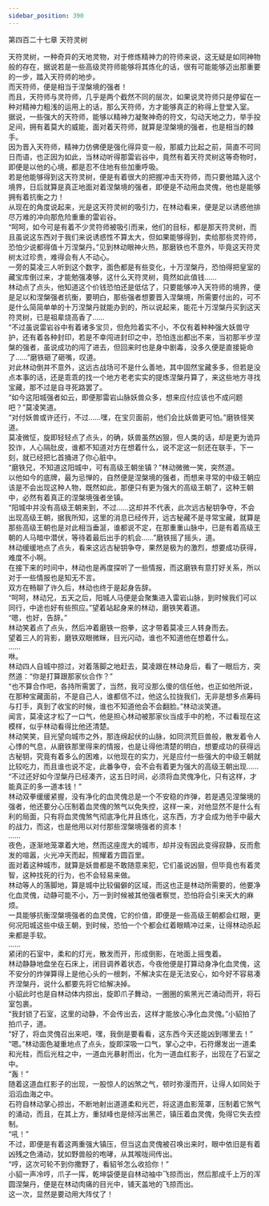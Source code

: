 ```yaml
---
sidebar_position: 390
---
```

 第四百二十七章 天符灵树


天符灵树，一种奇异的天地灵物，对于修炼精神力的符师来说，这无疑是如同神物般的存在，据说若是一些高级灵符师能够将其炼化的话，很有可能能够迈出那重要的一步，踏入天符师的地步。  
而天符师，便是相当于涅槃境的强者！  
而且，天符师与灵符师，几乎是两个截然不同的层次，如果说灵符师只是停留在一种对精神力粗浅的运用上的话，那么天符师，方才能够真正的称得上登堂入室。  
据说，一些强大的天符师，能够以精神力凝聚神奇的符文，勾动天地之力，举手投足间，拥有着莫大的威能，面对着天符师，就算是涅槃境的强者，也是相当的棘手。  
因为晋入天符师，精神力仿佛便是强化得异变一般，那威力比起之前，简直不可同日而语，也正因为如此，当林动听得那雷岩谷中，竟然有着天符灵树这等奇物时，即便是以他的心境，都是忍不住地有些加重呼吸。  
若是他能够得到这天符灵树，便是有着很大的把握冲击天符师，而只要他踏入这个境界，日后就算是真正地面对着涅槃境的强者，即便是不动用血灵傀，他也是能够拥有着抗衡之力！  
从现在的角度说起来，光是这天符灵树的吸引力，在林动看来，便是足以诱惑他排尽万难的冲向那危险重重的雷岩谷。  
“呵呵，如今可是有着不少灵符师被吸引而来，他们的目标，都是那天符灵树，而且虽说这东西对于我们来说诱惑性不算太大，但如果能够得到，卖给那些灵符师，恐怕少说都得值十万涅槃丹。”见到林动眼神火热，那磨铁也不意外，毕竟这天符灵树太过珍贵，难得会有人不动心。  
一旁的莫凌三人听到这个数字，面色都是有些变化，十万涅槃丹，恐怕得把皇室的藏宝库倒过来，才能勉强凑够，这什么天符灵树，竟然如此值钱……  
林动点了点头，他知道这个价钱恐怕还是低估了，只要能够冲入天符师的境界，便是足以和涅槃强者抗衡，要明白，那些强者想要晋入涅槃境，所需要付出的，可不是什么简简单单的十万涅槃丹就能办到的，所以说起来，能花十万涅槃丹买到这天符灵树，已是祖辈烧高香了……  
“不过虽说雷岩谷中有着诸多宝贝，但危险着实不小，不仅有着种种强大妖兽守护，还有着各种封印，若是不幸闯进封印之中，恐怕连出都出不来，当初那半步涅槃的强者，虽说成功的闯了进去，但回来时也是身中剧毒，没多久便是直接毙命了……”磨铁砸了砸嘴，叹道。  
对此林动倒并不意外，这远古战场可不是什么善地，其中固然宝藏多多，但若是没点本事的话，还是乖乖的找一个地方老老实实的提炼涅槃丹算了，来这些地方寻找宝藏，那不过是自寻死路罢了。  
“如今这阳城强者如云，即便那雷岩山脉妖兽众多，想来应付应该也不成问题吧？”莫凌笑道。  
“对付妖兽或许还行，不过……嘿，在宝贝面前，他们会比妖兽更可怕。”磨铁怪笑道。  
莫凌微怔，旋即轻轻点了点头，的确，妖兽虽然凶狠，但人类的话，却是更为诡异狡诈，人心隔肚皮，谁都不知道对方在想着什么，说不定这一刻还在联手，下一刻，就已经把匕首捅进了你心脏中。  
“磨铁兄，不知道这阳城中，可有高级王朝坐镇？”林动微微一笑，突然道。  
以他如今的底牌，最为忌惮的，自然便是涅槃境的强者，而想来寻常的中级王朝应该是不会出现这种人物，既然如此，那便只有更为强大的高级王朝了，这种王朝中，必然有着真正的涅槃境强者坐镇。  
“阳城中并没有高级王朝来到，不过……这却并不代表，此次远古秘钥争夺，不会出现高级王朝，据我所知，这里的消息已经传开，远古秘藏不是寻常宝藏，就算是那些高级王朝也是对此相当垂涎，谁都说不定，在那重重山脉中，已是有着高级王朝的人马暗中潜伏，等待着最后出手的机会……”磨铁摇了摇头，道。  
林动缓缓地点了点头，看来这远古秘钥争夺，果然是极为的激烈，想要成功获得，难度不小啊。  
在接下来的时间中，林动也是再度探听了一些情报，而这磨铁有意打好关系，所以对于一些情报也是知无不言。  
双方在畅聊了许久后，林动也终于是起身告辞。  
“呵呵，林动兄，五天之后，阳城人马便是会聚集进入雷岩山脉，到时候我们可以同行，中途也好有些照应。”望着站起身来的林动，磨铁笑着道。  
“嗯，也好，告辞。”  
林动笑着点了点头，然后冲着磨铁一抱拳，这才带着莫凌三人转身而去。  
望着三人的背影，磨铁双眼微眯，目光闪动，谁也不知道他在想着什么。  
……  
咻。  
林动四人自城中掠过，对着落脚之地赶去，莫凌跟在林动身后，看了一眼后方，突然道：“你是打算跟那家伙合作？”  
“也不算合作吧，各持所需罢了，当然，我可没那么傻的信任他，也正如他所说，在那种宝藏面前，不是自己人，谁都信不过，他这么拉拢我们，无非是想多点筹码与打手，真到了收宝的时候，谁也不知道他会不会翻脸。”林动淡笑道。  
闻言，莫凌这才松了一口气，他是担心林动被那家伙当成手中的枪，不过看现在这模样，似乎林动看得比他还清楚。  
林动笑笑，目光望向城市之外，那连绵起伏的山脉，如同洪荒巨兽般，散发着令人心悸的气息，从磨铁那里得来的情报，也是让得他清楚的明白，想要成功的获得远古秘钥，究竟有着多么的困难，以他现在的实力，光是应付一些强大的中级王朝就比较吃力，而且谁也说不定，此番争夺，会不会有着更为强大的高级王朝出现……  
“不过还好如今涅槃丹已经凑齐，这五日时间，必须将血灵傀净化，只有这样，才能真正的多一道本钱！”  
林动双拳缓缓紧握，没有净化的血灵傀总是一个不安稳的炸弹，若是遇见涅槃境的强者，他还要分心压制着血灵傀的煞气以免失控，这样一来，对他显然不是什么有利的局面，只有将血灵傀煞气彻底净化并且炼化，这东西，方才会成为他手中最大的战力，而这，也是他用以对付那些涅槃境强者的资本！  
……  
夜色，逐渐地笼罩着大地，然而这座庞大的城市，却并没有因此变得寂静，反而愈发的喧嚣，火光冲天而起，照耀着方圆百里。  
面对着这种城市，就算是妖兽都是不敢随意来犯，它们虽说凶狠，但毕竟也有着灵智，这种找死的行为，也不会轻易来做。  
林动等人的落脚地，算是城中比较偏僻的区域，而这也正是林动所需要的，他要净化血灵傀，动静可能不小，万一到时候被其他强者察觉，恐怕将会引来天大的麻烦。  
一具能够抗衡涅槃境强者的血灵傀，它的价值，即便是一些高级王朝都会红眼，更何况阳城这些中级王朝，到时候，恐怕一个个都会红着眼睛冲过来，让得林动杀起来都是手软。  
……  
紧闭的石室中，柔和的灯光，散发而开，形成倒影，在地面上摇曳着。  
林动静静地盘坐在石床上，闭目调养着状态，今夜他便是打算动身净化血灵傀，这不安分的炸弹算得上是他心头的一根刺，不解决实在是无法安心，如今好不容易凑齐涅槃丹，说什么都要先将它给解决掉。  
小貂此时也是自林动体内掠出，旋即爪子舞动，一圈圈的紫黑光芒涌动而开，将石室包裹。  
“我封锁了石室，这里的动静，不会传出去，这样才能放心净化血灵傀。”小貂拍了拍爪子，道。  
“好了，将血灵傀召出来吧，嘿，我倒是要看看，这东西今天还能凶到哪里去！”  
“嗯。”林动面色凝重地点了点头，旋即深吸一口气，掌心之中，石符爆发出一道柔和光柱，而后光柱之中，一道血光暴射而出，化为一道血红影子，出现在了石室之中。  
“轰！”  
随着这道血红影子的出现，一股惊人的凶煞之气，顿时弥漫而开，让得人如同处于滔滔血海之中。  
石符自林动掌心掠出，不断地射出道道柔和光芒，将这道血影笼罩，压制着它煞气的涌动，而且，在其上方，重狱峰也是倾泻出黑芒，镇压着血灵傀，免得它失去控制。  
“吼！”  
不过，即便是有着这两重强大镇压，但当这血灵傀被召唤出来时，眼中依旧是有着凶残之色涌动，犹如野兽般的咆哮，从其喉咙间传出。  
“哼，这次可轮不到你撒野了，看貂爷怎么收拾你！”  
小貂一声冷哼，爪子一挥，乾坤袋便是自林动袖中飞掠而出，然后那成千上万的浑圆涅槃丹，便是在林动肉痛的目光中，铺天盖地的飞掠而出。  
这一次，显然是要动用大阵仗了！  
  
  
